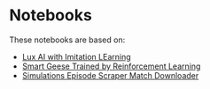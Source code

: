 # Notebooks

These notebooks are based on:

- [Lux AI with Imitation LEarning](https://www.kaggle.com/shoheiazuma/lux-ai-with-imitation-learning)
- [Smart Geese Trained by Reinforcement Learning](https://www.kaggle.com/yuricat/smart-geese-trained-by-reinforcement-learning)
- [Simulations Episode Scraper Match Downloader](https://www.kaggle.com/robga/simulations-episode-scraper-match-downloader)
